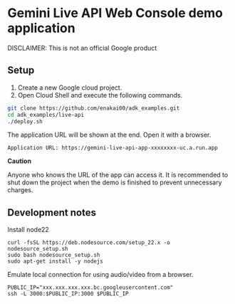 # Gemini Live API Web Console demo application

DISCLAIMER: This is not an official Google product

## Setup

1. Create a new Google cloud project.
2. Open Cloud Shell and execute the following commands.

```bash
git clone https://github.com/enakai00/adk_examples.git
cd adk_examples/live-api
./deploy.sh
```

The application URL will be shown at the end. Open it with a browser.

`Application URL: https://gemini-live-api-app-xxxxxxxx-uc.a.run.app`

**Caution**

Anyone who knows the URL of the app can access it. It is recommended to shut down the project when the demo is finished to prevent unnecessary charges.

## Development notes

Install node22
```
curl -fsSL https://deb.nodesource.com/setup_22.x -o nodesource_setup.sh
sudo bash nodesource_setup.sh
sudo apt-get install -y nodejs
```

Emulate local connection for using audio/video from a browser.
```
PUBLIC_IP="xxx.xxx.xxx.xxx.bc.googleusercontent.com"
ssh -L 3000:$PUBLIC_IP:3000 $PUBLIC_IP
```
